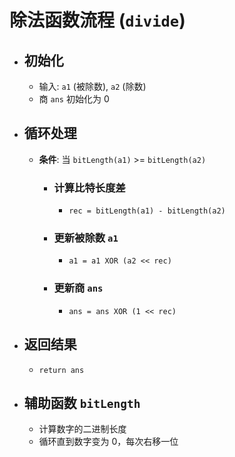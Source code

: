 # 除法函数流程 (`divide`)

- ## 初始化
  - 输入: `a1` (被除数), `a2` (除数)
  - 商 `ans` 初始化为 0

- ## 循环处理
  - **条件**: 当 `bitLength(a1)` >= `bitLength(a2)`
    - ### 计算比特长度差
      - `rec = bitLength(a1) - bitLength(a2)`

    - ### 更新被除数 `a1`
      - `a1 = a1 XOR (a2 << rec)`

    - ### 更新商 `ans`
      - `ans = ans XOR (1 << rec)`

- ## 返回结果
  - `return ans`

- ## 辅助函数 `bitLength`
  - 计算数字的二进制长度
  - 循环直到数字变为 0，每次右移一位